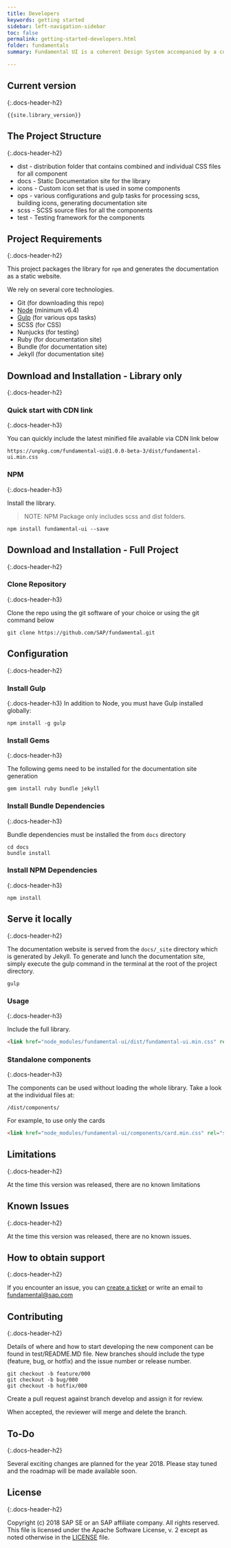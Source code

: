 ```yaml
---
title: Developers
keywords: getting started
sidebar: left-navigation-sidebar
toc: false
permalink: getting-started-developers.html
folder: fundamentals
summary: Fundamental UI is a coherent Design System accompanied by a collection of HTML/CSS Components. Consumable as a library that can be used independently of the Front-End Technology or Framework. It is used to build Modern User Experiences for Products with the SAP look and feel.

---
```


## Current version
{:.docs-header-h2}

````
{{site.library_version}}
````

## The Project Structure
{:.docs-header-h2}

* dist - distribution folder that contains combined and individual CSS files for all component
* docs - Static Documentation site for the library
* icons - Custom icon set that is used in some components
* ops - various configurations and gulp tasks for processing scss, building icons, generating documentation site
* scss - SCSS source files for all the components
* test - Testing framework for the components


## Project Requirements
{:.docs-header-h2}

This project packages the library for `npm` and generates the documentation as a static website.

We rely on several core technologies.

* Git (for downloading this repo)
* [Node](https://nodejs.org/) (minimum v6.4)
* [Gulp](https://gulpjs.com/) (for various ops tasks)
* SCSS (for CSS)
* Nunjucks (for testing)
* Ruby (for documentation site)
* Bundle (for documentation site)
* Jekyll (for documentation site)


## Download and Installation - Library only
{:.docs-header-h2}

### Quick start with CDN link
{:.docs-header-h3}

You can quickly include the latest minified file available via CDN link below

```
https://unpkg.com/fundamental-ui@1.0.0-beta-3/dist/fundamental-ui.min.css
```

### NPM
{:.docs-header-h3}

Install the library.

> NOTE:  NPM Package only includes scss and dist folders.

````
npm install fundamental-ui --save
````


## Download and Installation - Full Project
{:.docs-header-h2}

### Clone Repository
{:.docs-header-h3}

Clone the repo using the git software of your choice or using the git command below

````
git clone https://github.com/SAP/fundamental.git
````


## Configuration
{:.docs-header-h2}

### Install Gulp
{:.docs-header-h3}
In addition to Node, you must have Gulp installed globally:

`npm install -g gulp`

### Install Gems
{:.docs-header-h3}

The following gems need to be installed for the documentation site generation

`gem install ruby bundle jekyll`

### Install Bundle Dependencies
{:.docs-header-h3}

Bundle dependencies must be installed the from `docs` directory

````
cd docs
bundle install
````

### Install NPM Dependencies
{:.docs-header-h3}

````
npm install
````


## Serve it locally
{:.docs-header-h2}

The documentation website is served from the `docs/_site` directory which is generated by Jekyll. To generate and lunch the documentation site, simply execute the gulp command in the terminal at the root of the project directory.

```
gulp
```

### Usage
{:.docs-header-h3}

Include the full library.

```html
<link href="node_modules/fundamental-ui/dist/fundamental-ui.min.css" rel="stylesheet" />
```

### Standalone components
{:.docs-header-h3}

The components can be used without loading the whole library. Take a look at the individual files at:

```
/dist/components/
```

For example, to use only the cards
```html
<link href="node_modules/fundamental-ui/components/card.min.css" rel="stylesheet" />
````


## Limitations
{:.docs-header-h2}

At the time this version was released, there are no known limitations


## Known Issues
{:.docs-header-h2}

At the time this version was released, there are no known issues.


## How to obtain support
{:.docs-header-h2}

If you encounter an issue, you can [create a ticket](https://github.com/SAP/fundamental/issues) or write an email to fundamental@sap.com


## Contributing
{:.docs-header-h2}

Details of where and how to start developing the new component can be found in test/README.MD file.
New branches should include the type (feature, bug, or hotfix) and the issue number or release number.

```
git checkout -b feature/000
git checkout -b bug/000
git checkout -b hotfix/000
```

Create a pull request against branch  develop  and assign it for review.

When accepted, the reviewer will merge and delete the branch.


## To-Do
{:.docs-header-h2}

Several exciting changes are planned for the year 2018. Please stay tuned and the roadmap will be made available soon.


## License
{:.docs-header-h2}

Copyright (c) 2018 SAP SE or an SAP affiliate company. All rights reserved.
This file is licensed under the Apache Software License, v. 2 except as noted otherwise in the [LICENSE](https://github.com/SAP/fundamental/blob/master/LICENSE) file.
